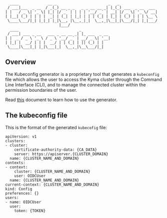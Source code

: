 ```
  ____             __ _                       _   _
 / ___|___  _ __  / _(_) __ _ _   _ _ __ __ _| |_(_) ___  _ __  ___
| |   / _ \| '_ \| |_| |/ _` | | | | '__/ _` | __| |/ _ \| '_ \/ __|
| |__| (_) | | | |  _| | (_| | |_| | | | (_| | |_| | (_) | | | \__ \
 \____\___/|_| |_|_| |_|\__, |\__,_|_|  \__,_|\__|_|\___/|_| |_|___/
                        |___/
  ____                           _
 / ___| ___ _ __   ___ _ __ __ _| |_ ___  _ __
| |  _ / _ \ '_ \ / _ \ '__/ _` | __/ _ \| '__|
| |_| |  __/ | | |  __/ | | (_| | || (_) | |
 \____|\___|_| |_|\___|_|  \__,_|\__\___/|_|

```

## Overview

The Kubeconfig generator is a proprietary tool that generates a `kubeconfig` file which allows the user to access the Kyma cluster through the Command Line Interface (CLI), and to manage the connected cluster within the permission boundaries of the user.

Read [this](../../../../docs/authorization-and-authentication/docs/004-details-kubecofig-generator.md) document to learn how to use the generator.

## The kubeconfig file

This is the format of the generated `kubecofig` file:

```
apiVersion: v1
clusters:
- cluster:
    certificate-authority-data: {CA_DATA}
    server: https://apiserver.{CLUSTER_DOMAIN}
  name: {CLUSTER_NAME_AND_DOMAIN}
contexts:
- context:
    cluster: {CLUSTER_NAME_AND_DOMAIN}
    user: OIDCUser
  name: {CLUSTER_NAME_AND_DOMAIN}
current-context: {CLUSTER_NAME_AND_DOMAIN}
kind: Config
preferences: {}
users:
- name: OIDCUser
  user:
    token: {TOKEN}
```

